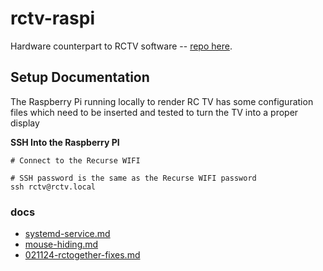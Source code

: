 # rctv-raspi

Hardware counterpart to RCTV software -- [repo here](https://github.com/gregsadetsky/rctv/).

## Setup Documentation

The Raspberry Pi running locally to render RC TV has some configuration files
which need to be inserted and tested to turn the TV into a proper display


**SSH Into the Raspberry PI**

```
# Connect to the Recurse WIFI 

# SSH password is the same as the Recurse WIFI password
ssh rctv@rctv.local
```


### docs

- [systemd-service.md](docs/systemd-service.md)
- [mouse-hiding.md](docs/mouse-hiding.md)
- [021124-rctogether-fixes.md](docs/021124-rctogether-fixes.md)
